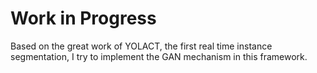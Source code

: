 # Work in Progress
Based on the great work of YOLACT, the first real time instance segmentation, 
I try to implement the GAN mechanism in this framework.